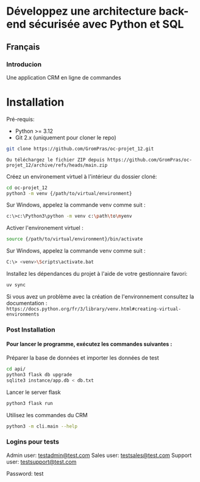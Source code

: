 # Développez une architecture back-end sécurisée avec Python et SQL

## Français

### Introducion

Une application CRM en ligne de commandes

# Installation

Pré-requis:

- Python >= 3.12
- Git 2.x (uniquement pour cloner le repo)

```sh
git clone https://github.com/GromPras/oc-projet_12.git
```

`Ou téléchargez le fichier ZIP depuis https://github.com/GromPras/oc-projet_12/archive/refs/heads/main.zip`

Créez un environement virtuel à l'intérieur du dossier cloné:

```sh
cd oc-projet_12
python3 -m venv {/path/to/virtual/environment}
```

Sur Windows, appelez la commande venv comme suit :

```sh
c:\>c:\Python3\python -m venv c:\path\to\myenv
```

Activer l'environement virtuel :

```sh
source {/path/to/virtual/environment}/bin/activate
```

Sur Windows, appelez la commande venv comme suit :

```sh
C:\> <venv>\Scripts\activate.bat
```

Installez les dépendances du projet à l'aide de votre gestionnaire favori:

```sh
uv sync
```

Si vous avez un problème avec la création de l'environnement consultez la documentation : `https://docs.python.org/fr/3/library/venv.html#creating-virtual-environments`

### Post Installation

#### Pour lancer le programme, exécutez les commandes suivantes :
Préparer la base de données et importer les données de test
```sh
cd api/
python3 flask db upgrade
sqlite3 instance/app.db < db.txt
```

Lancer le server flask
```sh
python3 flask run
```

Utilisez les commandes du CRM
```sh
python3 -m cli.main --help
```

### Logins pour tests
Admin user: testadmin@test.com
Sales user: testsales@test.com
Support user: testsupport@test.com

Password: test
